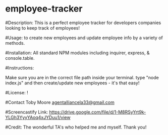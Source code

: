 # employee-tracker

#Description: This is a perfect employee tracker for developers companies looking to keep track of employees!

#Usage: to create new employees and update employee info by a variety of methods. 

#Installation: All standard NPM modules including inquirer, express, & console.table.

#Instructions:

Make sure you are in the correct file path inside your terminal.
type "node index.js" and then create/update new employees - it's that easy!

#License: !

#Contact Toby Moore agentalliancela33@gmail.com

#Screencastify Link: https://drive.google.com/file/d/1-M8RSyYrt9k-YLGh3YyyYAoq4xJYDuu1/view

#Credit: The wonderful TA's who helped me and myself. Thank you!
